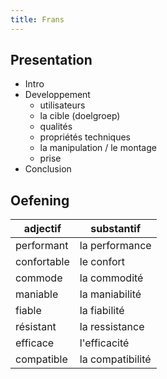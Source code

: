 ```yaml
---
title: Frans
---
```


## Presentation

- Intro
- Developpement
    - utilisateurs
    - la cible (doelgroep)
    - qualités
    - propriétés techniques
    - la manipulation / le montage
    - prise
- Conclusion

## Oefening

| adjectif | substantif |
| -------- | ---------- |
| performant | la performance |
| confortable | le confort |
| commode | la commodité |
| maniable | la maniabilité |
| fiable | la fiabilité |
| résistant | la ressistance |
| efficace | l'efficacité |
| compatible | la compatibilité |